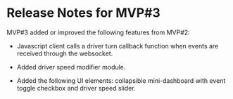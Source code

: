 # Release Notes for MVP#3

MVP#3 added or improved the following features from MVP#2:

- Javascript client calls a driver turn callback function when events are received
through the websocket.

- Added driver speed modifier module.

- Added the following UI elements: collapsible mini-dashboard with event toggle
checkbox and driver speed slider.
